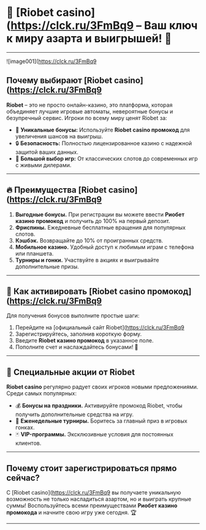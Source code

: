 # 🎰 [Riobet casino](https://clck.ru/3FmBq9 – Ваш ключ к миру азарта и выигрышей! 💎

---
![image001](https://clck.ru/3FmBq9

## Почему выбирают [Riobet casino](https://clck.ru/3FmBq9

**Riobet** – это не просто онлайн-казино, это платформа, которая объединяет лучшие игровые автоматы, невероятные бонусы и безупречный сервис. Игроки по всему миру ценят Riobet за:

- 🌟 **Уникальные бонусы:** Используйте **Riobet casino промокод** для увеличения шансов на выигрыш.
- 🔒 **Безопасность:** Полностью лицензированное казино с надежной защитой ваших данных.
- 🎲 **Большой выбор игр:** От классических слотов до современных игр с живыми дилерами.

---

## 🔥 Преимущества [Riobet casino](https://clck.ru/3FmBq9

1. **Выгодные бонусы.** При регистрации вы можете ввести **Риобет казино промокод** и получить до 100% на первый депозит. 
2. **Фриспины.** Ежедневные бесплатные вращения для популярных слотов.
3. **Кэшбэк.** Возвращайте до 10% от проигранных средств.
4. **Мобильное казино.** Удобный доступ к любимым играм с телефона или планшета.
5. **Турниры и гонки.** Участвуйте в акциях и выигрывайте дополнительные призы.

---

## 🎁 Как активировать [Riobet casino промокод](https://clck.ru/3FmBq9

Для получения бонусов выполните простые шаги:

1. Перейдите на [официальный сайт Riobet](https://clck.ru/3FmBq9
2. Зарегистрируйтесь, заполнив короткую форму.
3. Введите **Riobet казино промокод** в указанное поле.
4. Пополните счет и наслаждайтесь бонусами! 🚀

---

## 🎉 Специальные акции от Riobet

**Riobet casino** регулярно радует своих игроков новыми предложениями. Среди самых популярных:

- 💰 **Бонусы на праздники.** Активируйте промокод Riobet, чтобы получить дополнительные средства на игру.
- 🎰 **Еженедельные турниры.** Боритесь за главный приз в игровых гонках.
- 🃏 **VIP-программы.** Эксклюзивные условия для постоянных клиентов.

---

## Почему стоит зарегистрироваться прямо сейчас?

С [Riobet casino](https://clck.ru/3FmBq9 вы получаете уникальную возможность не только насладиться азартом, но и выиграть крупные суммы! Воспользуйтесь всеми преимуществами **Риобет казино промокода** и начните свою игру уже сегодня. 🏆

---

